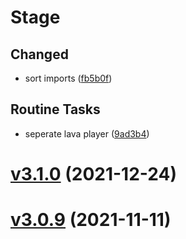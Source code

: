 # Stage

## Changed

- sort imports ([fb5b0f](https://github.com/oceanroleplay/discord.ts/commit/fb5b0f82661313a4e9e6638db71670a7fb524ac2))

## Routine Tasks

- seperate lava player ([9ad3b4](https://github.com/oceanroleplay/discord.ts/commit/9ad3b4c3fcac0f23b4a6bf998d3cd413092f7cff))

# [v3.1.0](https://github.com/oceanroleplay/discord.ts/releases/tag/m-v3.1.0) (2021-12-24)

# [v3.0.9](https://github.com/oceanroleplay/discord.ts/releases/tag/m-v3.0.9) (2021-11-11)
